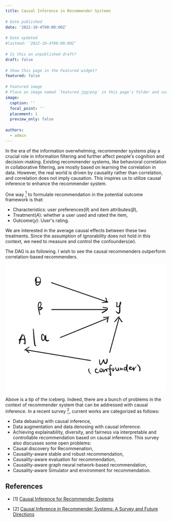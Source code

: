 ```yaml
---
title: Causal Inference in Recommender Systems

# Date published
date: '2022-10-4T00:00:00Z'

# Date updated
#lastmod: '2022-10-4T00:00:00Z'

# Is this an unpublished draft?
draft: false

# Show this page in the Featured widget?
featured: false

# Featured image
# Place an image named `featured.jpg/png` in this page's folder and customize its options here.
image:
  caption: ''
  focal_point: ''
  placement: 1
  preview_only: false

authors:
  - admin
---
```


In the era of the information overwhelming, recommender systems play a crucial role in information filtering and further affect people's cognition and decision-making. Existing recommender systems, like behavioral correlation in collaborative filtering, are mostly based on learning the correlation in data. However, the real world is driven by causality rather than correlation, and correlation does not imply causation. This inspires us to utilize causal inference to enhance the recommender system.

One way [<sup>1</sup>](#2020) to formulate recommendation in the potential outcome framework is that:
- Characteristics: user preferences($\theta$) and item attributes($\beta$),
- Treatment($A$): whether a user used and rated the item,
- Outcome($y$): User's rating.

We are interested in the average causal effects between these two treatments. Since the assumption of ignorability does not hold in this context, we need to measure and control the confounders($w$).

The DAG is as following. I wish to see the causal recommenders outperform correlation-based recommenders.

![DAG](DAG.jpeg)

Above is a tip of the iceberg. Indeed, there are a bunch of problems in the context of recommender system that can be addressed with causal inference. In a recent survey [<sup>2</sup>](#survey), current works are categorized as follows:
- Data debasing with causal inference,
- Data augmentation and data denosing with causal inference.
- Achieving explainability, diversity, and fairness via interpretable and controllable recommendation based on causal inference.
This survey also discusses some open problems:
- Causal discovery for Recommenation,
- Causality-aware stable and robust recommendation,
- Causality-aware evaluation for recommendation,
- Causality-aware graph neural network-based recommendation,
- Causality-aware Simulator and environment for recommendation.

## References

<div id ="2020"></div>

- [1] [Causal Inference for Recommender Systems](https://dl.acm.org/doi/abs/10.1145/3383313.3412225)

<div id ="survey"></div>

- [2] [Causal Inference in Recommender Systems: A Survey and Future Directions]([https://dl.acm.org/doi/abs/10.1145/3383313.3412225](https://arxiv.org/abs/2208.12397))



